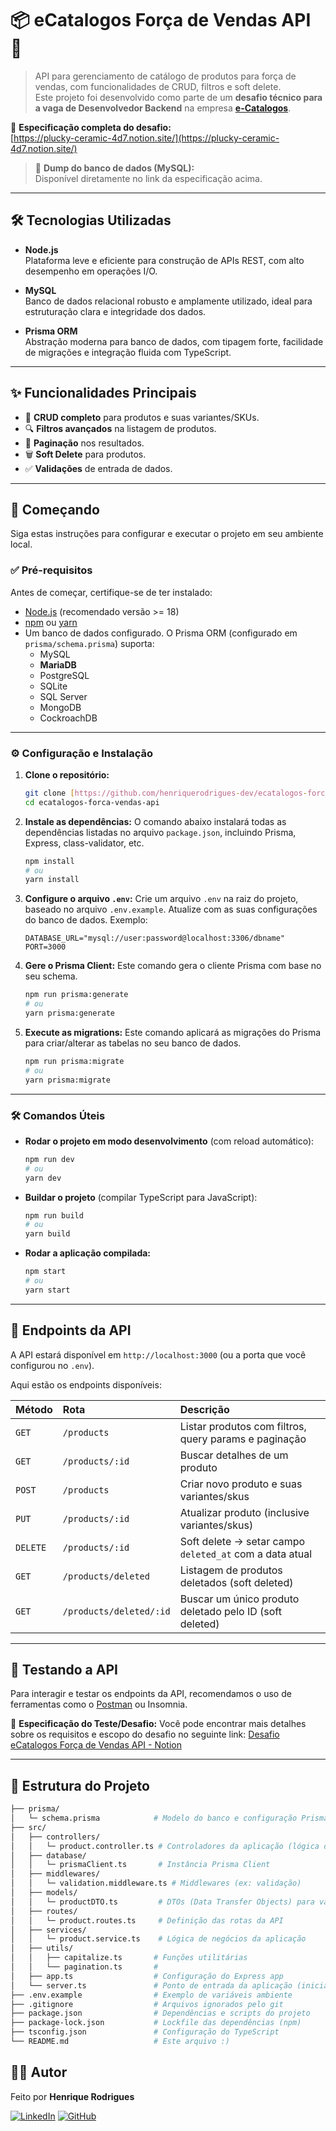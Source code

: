 # 📦 eCatalogos Força de Vendas API 🚀

>API para gerenciamento de catálogo de produtos para força de vendas, com funcionalidades de CRUD, filtros e soft delete.  
Este projeto foi desenvolvido como parte de um **desafio técnico para a vaga de Desenvolvedor Backend** na empresa **[e-Catalogos](https://e-catalogos.net/)**.

📄 **Especificação completa do desafio:**  
[https://plucky-ceramic-4d7.notion.site/](https://plucky-ceramic-4d7.notion.site/)

>💾 **Dump do banco de dados (MySQL):**  
Disponível diretamente no link da especificação acima.

---

## 🛠️ Tecnologias Utilizadas

- **Node.js**  
  Plataforma leve e eficiente para construção de APIs REST, com alto desempenho em operações I/O.

- **MySQL**  
  Banco de dados relacional robusto e amplamente utilizado, ideal para estruturação clara e integridade dos dados.

- **Prisma ORM**  
  Abstração moderna para banco de dados, com tipagem forte, facilidade de migrações e integração fluida com TypeScript.

---

## ✨ Funcionalidades Principais

* 📝 **CRUD completo** para produtos e suas variantes/SKUs.
* 🔍 **Filtros avançados** na listagem de produtos.
* 📄 **Paginação** nos resultados.
* 🗑️ **Soft Delete** para produtos.
* ✅ **Validações** de entrada de dados.

---

## 🚀 Começando

Siga estas instruções para configurar e executar o projeto em seu ambiente local.

### ✅ Pré-requisitos

Antes de começar, certifique-se de ter instalado:

* [Node.js](https://nodejs.org/) (recomendado versão >= 18)
* [npm](https://www.npmjs.com/) ou [yarn](https://yarnpkg.com/)
* Um banco de dados configurado. O Prisma ORM (configurado em `prisma/schema.prisma`) suporta:
    * MySQL
    * **MariaDB**
    * PostgreSQL
    * SQLite
    * SQL Server
    * MongoDB
    * CockroachDB

---

### ⚙️ Configuração e Instalação

1.  **Clone o repositório:**
    ```bash
    git clone [https://github.com/henriquerodrigues-dev/ecatalogos-forca-vendas-api.git](https://github.com/henriquerodrigues-dev/ecatalogos-forca-vendas-api.git)
    cd ecatalogos-forca-vendas-api
    ```

2.  **Instale as dependências:**
    O comando abaixo instalará todas as dependências listadas no arquivo `package.json`, incluindo Prisma, Express, class-validator, etc.
    ```bash
    npm install
    # ou
    yarn install
    ```

3.  **Configure o arquivo `.env`:**
    Crie um arquivo `.env` na raiz do projeto, baseado no arquivo `.env.example`. Atualize com as suas configurações do banco de dados. Exemplo:
    ```env
    DATABASE_URL="mysql://user:password@localhost:3306/dbname"
    PORT=3000
    ```

4.  **Gere o Prisma Client:**
    Este comando gera o cliente Prisma com base no seu schema.
    ```bash
    npm run prisma:generate
    # ou
    yarn prisma:generate
    ```

5.  **Execute as migrations:**
    Este comando aplicará as migrações do Prisma para criar/alterar as tabelas no seu banco de dados.
    ```bash
    npm run prisma:migrate
    # ou
    yarn prisma:migrate
    ```

---

### 🛠️ Comandos Úteis

* **Rodar o projeto em modo desenvolvimento** (com reload automático):
    ```bash
    npm run dev
    # ou
    yarn dev
    ```

* **Buildar o projeto** (compilar TypeScript para JavaScript):
    ```bash
    npm run build
    # ou
    yarn build
    ```

* **Rodar a aplicação compilada:**
    ```bash
    npm start
    # ou
    yarn start
    ```

---

## 🔌 Endpoints da API

A API estará disponível em `http://localhost:3000` (ou a porta que você configurou no `.env`).

Aqui estão os endpoints disponíveis:

| Método   | Rota                    | Descrição                                                 |
| :------- | :---------------------- | :-------------------------------------------------------- |
| `GET`    | `/products`             | Listar produtos com filtros, query params e paginação   |
| `GET`    | `/products/:id`         | Buscar detalhes de um produto                           |
| `POST`   | `/products`             | Criar novo produto e suas variantes/skus                |
| `PUT`    | `/products/:id`         | Atualizar produto (inclusive variantes/skus)            |
| `DELETE` | `/products/:id`         | Soft delete → setar campo `deleted_at` com a data atual   |
| `GET`    | `/products/deleted`     | Listagem de produtos deletados (soft deleted)           |
| `GET`    | `/products/deleted/:id` | Buscar um único produto deletado pelo ID (soft deleted) |

---

## 🧪 Testando a API

Para interagir e testar os endpoints da API, recomendamos o uso de ferramentas como o [Postman](https://www.postman.com/downloads/) ou Insomnia.

📄 **Especificação do Teste/Desafio:**
Você pode encontrar mais detalhes sobre os requisitos e escopo do desafio no seguinte link:
[Desafio eCatalogos Força de Vendas API - Notion](https://plucky-ceramic-4d7.notion.site/)

---

## 📁 Estrutura do Projeto

```bash
├── prisma/
│   └─ schema.prisma            # Modelo do banco e configuração Prisma
├── src/
│   ├── controllers/
│   │   └─ product.controller.ts # Controladores da aplicação (lógica de requisição/resposta)
│   ├── database/
│   │   └─ prismaClient.ts       # Instância Prisma Client
│   ├── middlewares/
│   │   └─ validation.middleware.ts # Middlewares (ex: validação)
│   ├── models/
│   │   └─ productDTO.ts         # DTOs (Data Transfer Objects) para validação
│   ├── routes/
│   │   └─ product.routes.ts     # Definição das rotas da API
│   ├── services/
│   │   └─ product.service.ts    # Lógica de negócios da aplicação
│   ├── utils/
│   │   ├── capitalize.ts       # Funções utilitárias
│   │   └── pagination.ts       #
│   ├── app.ts                  # Configuração do Express app
│   └── server.ts               # Ponto de entrada da aplicação (inicialização do servidor)
├── .env.example                # Exemplo de variáveis ambiente
├── .gitignore                  # Arquivos ignorados pelo git
├── package.json                # Dependências e scripts do projeto
├── package-lock.json           # Lockfile das dependências (npm)
├── tsconfig.json               # Configuração do TypeScript
└── README.md                   # Este arquivo :)
```

## 🙋‍♂️ Autor

Feito por **Henrique Rodrigues**

[![LinkedIn](https://img.shields.io/badge/-LinkedIn-0A66C2?style=flat&logo=linkedin&logoColor=white)](https://www.linkedin.com/in/henriquerodrigues-dev/)
[![GitHub](https://img.shields.io/badge/-GitHub-181717?style=flat&logo=github&logoColor=white)](https://github.com/henriquerodrigues-dev)